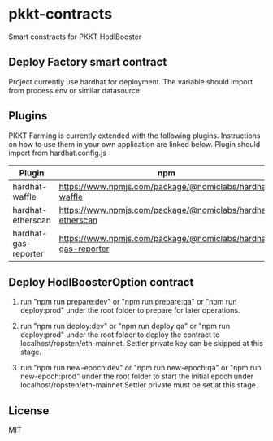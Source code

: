 # pkkt-contracts

Smart constracts for PKKT HodlBooster

## Deploy Factory smart contract

Project currently use hardhat for deployment. The variable should import from process.env or similar datasource:

## Plugins

PKKT Farming is currently extended with the following plugins.
Instructions on how to use them in your own application are linked below.
Plugin should import from hardhat.config.js

| Plugin               | npm                                                           |
| -------------------- | ------------------------------------------------------------- |
| hardhat-waffle       | https://www.npmjs.com/package/@nomiclabs/hardhat-waffle       |
| hardhat-etherscan    | https://www.npmjs.com/package/@nomiclabs/hardhat-etherscan    |
| hardhat-gas-reporter | https://www.npmjs.com/package/@nomiclabs/hardhat-gas-reporter |

## Deploy HodlBoosterOption contract
1. run "npm run prepare:dev" or "npm run prepare:qa" or "npm run deploy:prod" under the root folder to prepare for later operations.

2. run "npm run deploy:dev" or "npm run deploy:qa" or "npm run deploy:prod" under the root folder to deploy the contract to localhost/ropsten/eth-mainnet. Settler private key can be skipped at this stage.

3. run "npm run new-epoch:dev" or "npm run new-epoch:qa" or "npm run new-epoch:prod" under the root folder to start the initial epoch under localhost/ropsten/eth-mainnet.Settler private must be set at this stage.

## License

MIT
